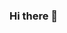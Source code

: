 ### Hi there 👋

<!--
[![Anurag's GitHub stats](https://github-readme-stats.vercel.app/api?username=khaja13)](https://github.com/khaja13/github-readme-stats)
-->
